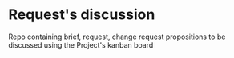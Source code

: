 # Request's discussion

Repo containing brief, request, change request propositions to be discussed using the Project's kanban board
